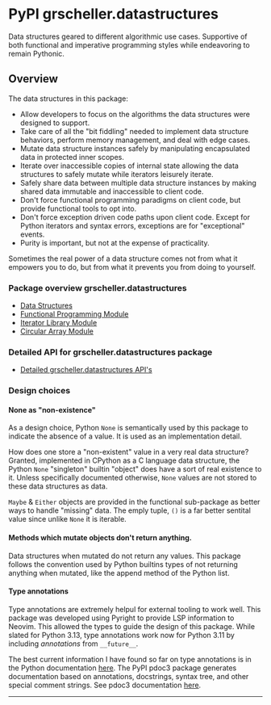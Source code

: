 # PyPI grscheller.datastructures

Data structures geared to different algorithmic use cases. Supportive
of both functional and imperative programming styles while endeavoring
to remain Pythonic.

## Overview

The data structures in this package:

* Allow developers to focus on the algorithms the data structures were
  designed to support.
* Take care of all the "bit fiddling" needed to implement data structure
  behaviors, perform memory management, and deal with edge cases.
* Mutate data structure instances safely by manipulating encapsulated
  data in protected inner scopes.
* Iterate over inaccessible copies of internal state allowing the data
  structures to safely mutate while iterators leisurely iterate. 
* Safely share data between multiple data structure instances by making
  shared data immutable and inaccessible to client code.
* Don't force functional programming paradigms on client code, but
  provide functional tools to opt into.
* Don't force exception driven code paths upon client code. Except for
  Python iterators and syntax errors, exceptions are for "exceptional"
  events.
* Purity is important, but not at the expense of practicality.

Sometimes the real power of a data structure comes not from what
it empowers you to do, but from what it prevents you from doing
to yourself.

### Package overview grscheller.datastructures

* [Data Structures][1]
* [Functional Programming Module][2]
* [Iterator Library Module][3]
* [Circular Array Module][4]

### Detailed API for grscheller.datastructures package

* [Detailed grscheller.datastructures API's][5]

### Design choices

#### None as "non-existence"

As a design choice, Python `None` is semantically used by this package
to indicate the absence of a value. It is used as an implementation
detail.

How does one store a "non-existent" value in a very real data structure?
Granted, implemented in CPython as a C language data structure, the
Python `None` "singleton" builtin "object" does have a sort of real
existence to it. Unless specifically documented otherwise, `None` values
are not stored to these data structures as data.

`Maybe` & `Either` objects are provided in the functional sub-package as
better ways to handle "missing" data. The emply tuple, `()` is a far
better sentital value since unlike `None` it is iterable.

#### Methods which mutate objects don't return anything.

Data structures when mutated do not return any values. This package
follows the convention used by Python builtins types of not returning
anything when mutated, like the append method of the Python list.

#### Type annotations

Type annotations are extremely helpul for external tooling to work well.
This package was developed using Pyright to provide LSP information to
Neovim. This allowed the types to guide the design of this package.
While slated for Python 3.13, type annotations work now for Python 3.11
by including *annotations* from `__future__`.

The best current information I have found so far on type annotations is
in the Python documentation [here][6]. The PyPI pdoc3 package generates
documentation based on annotations, docstrings, syntax tree, and other
special comment strings. See pdoc3 documentation [here][7].

---

[1]: README.d/datastructures.md
[2]: README.d/fp.md
[3]: README.d/iterlib.md
[4]: README.d/circulararray.md
[5]: https://grscheller.github.io/datastructures/
[6]: https://docs.python.org/3.13/library/typing.html
[7]: https://pdoc3.github.io/pdoc/doc/pdoc/#gsc.tab=0
